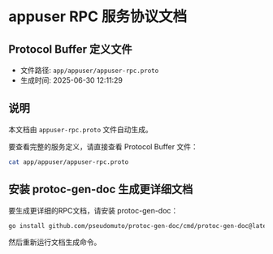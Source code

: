 # appuser RPC 服务协议文档

## Protocol Buffer 定义文件
- 文件路径: `app/appuser/appuser-rpc.proto`
- 生成时间: 2025-06-30 12:11:29

## 说明
本文档由 `appuser-rpc.proto` 文件自动生成。

要查看完整的服务定义，请直接查看 Protocol Buffer 文件：
```bash
cat app/appuser/appuser-rpc.proto
```

## 安装 protoc-gen-doc 生成更详细文档
要生成更详细的RPC文档，请安装 protoc-gen-doc：
```bash
go install github.com/pseudomuto/protoc-gen-doc/cmd/protoc-gen-doc@latest
```

然后重新运行文档生成命令。
